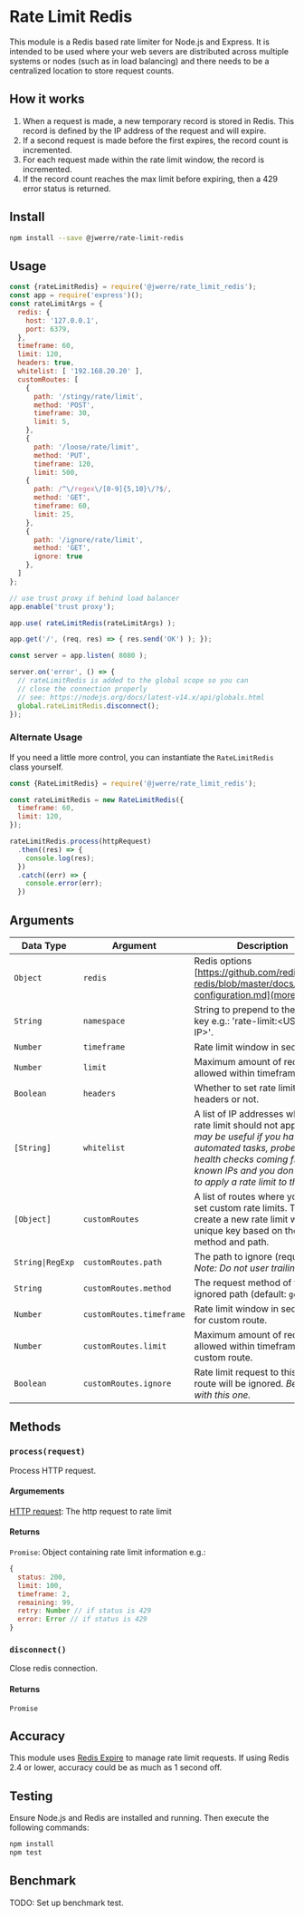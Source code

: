 # Rate Limit Redis

This module is a Redis based rate limiter for Node.js and Express. It is intended to be used where your web severs are distributed across multiple systems or nodes (such as in load balancing) and there needs to be a centralized location to store request counts.

## How it works

1. When a request is made, a new temporary record is stored in Redis. This record is defined by the IP address of the request and will expire.
1. If a second request is made before the first expires, the record count is incremented.
1. For each request made within the rate limit window, the record is incremented.
1. If the record count reaches the max limit before expiring, then a 429 error status is returned.

## Install

```bash
npm install --save @jwerre/rate-limit-redis
```

## Usage

```js
const {rateLimitRedis} = require('@jwerre/rate_limit_redis');
const app = require('express')();
const rateLimitArgs = {
  redis: {
    host: '127.0.0.1',
    port: 6379,
  },
  timeframe: 60,
  limit: 120,
  headers: true,
  whitelist: [ '192.168.20.20' ],
  customRoutes: [
    {
      path: '/stingy/rate/limit',
      method: 'POST',
      timeframe: 30,
      limit: 5,
    },
    {
      path: '/loose/rate/limit',
      method: 'PUT',
      timeframe: 120,
      limit: 500,
    {
      path: /^\/regex\/[0-9]{5,10}\/?$/,
      method: 'GET',
      timeframe: 60,
      limit: 25,
    },
    {
      path: '/ignore/rate/limit',
      method: 'GET',
      ignore: true
    },
  ]
};

// use trust proxy if behind load balancer
app.enable('trust proxy');

app.use( rateLimitRedis(rateLimitArgs) );

app.get('/', (req, res) => { res.send('OK') ); });

const server = app.listen( 8080 );

server.on('error', () => {
  // rateLimitRedis is added to the global scope so you can 
  // close the connection properly
  // see: https://nodejs.org/docs/latest-v14.x/api/globals.html
  global.rateLimitRedis.disconnect();
});

```

### Alternate Usage

If you need a little more control, you can instantiate the `RateLimitRedis` class yourself.

```js
const {RateLimitRedis} = require('@jwerre/rate_limit_redis');

const rateLimitRedis = new RateLimitRedis({
  timeframe: 60,
  limit: 120,
});

rateLimitRedis.process(httpRequest)
  .then((res) => {
    console.log(res);
  })
  .catch((err) => {
    console.error(err);
  })


```

## Arguments

| Data Type | Argument | Description |
| --  | --  | --   |
| `Object`  | `redis` | Redis options [https://github.com/redis/node-redis/blob/master/docs/client-configuration.md](more...) |
| `String`  | `namespace` | String to prepend to the Redis key e.g.: 'rate-limit:\<USER-IP\>'. |
| `Number`  | `timeframe` | Rate limit window in seconds. |
| `Number`  | `limit` | Maximum amount of requests allowed within timeframe. |
| `Boolean`  | `headers` | Whether to set rate limit headers or not. |
| `[String]` | `whitelist` | A list of IP addresses where rate limit should not apply. *This may be useful if you have automated tasks, probes or health checks coming from known IPs and you don't want to apply a rate limit to them.* |
| `[Object]` | `customRoutes` | A list of routes where you can set custom rate limits. This will create a new rate limit with a unique key based on the IP, method and path. |
| `String\|RegExp`| `customRoutes.path` | The path to ignore (required). *Note: Do not user trailing slash.*|
| `String`  | `customRoutes.method` | The request method of the ignored path (default: `get`). |
| `Number`  | `customRoutes.timeframe` | Rate limit window in seconds for custom route. |
| `Number`  | `customRoutes.limit` | Maximum amount of requests allowed within timeframe for custom route. |
| `Boolean`  | `customRoutes.ignore` | Rate limit request to this custom route will be ignored. *Be careful with this one.* |

## Methods

### `process(request)`

Process HTTP request.

#### Argumements

[HTTP request](https://nodejs.org/docs/latest-v14.x/api/http.html#http_class_http_clientrequest): The http request to rate limit

#### Returns

`Promise`: Object containing rate limit information e.g.:

```js
{
  status: 200,
  limit: 100,
  timeframe: 2,
  remaining: 99,
  retry: Number // if status is 429
  error: Error // if status is 429
}
```

### `disconnect()`

Close redis connection.

#### Returns

`Promise`

## Accuracy

This module uses [Redis Expire](https://redis.io/commands/expire) to manage rate limit requests. If using Redis 2.4 or lower, accuracy could be as much as 1 second off.

## Testing

Ensure Node.js and Redis are installed and running. Then execute the following commands:

```bash
npm install
npm test
```

## Benchmark

TODO: Set up benchmark test.
